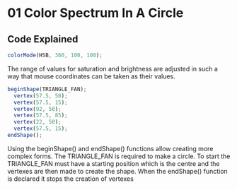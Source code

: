 # 01 Color Spectrum In A Circle

## Code Explained
```js
colorMode(HSB, 360, 100, 100);
```
The range of values for saturation and brightness are adjusted in such a way that mouse coordinates can be taken as their values.
```js
beginShape(TRIANGLE_FAN);
  vertex(57.5, 50);
  vertex(57.5, 15);
  vertex(92, 50);
  vertex(57.5, 85);
  vertex(22, 50);
  vertex(57.5, 15);
endShape();
```
 Using the beginShape() and endShape() functions allow creating more complex forms. The TRIANGLE_FAN is required to make a circle. To start the TRIANGLE_FAN must have a starting position which is the centre and the vertexes are then made to create the shape. When the endShape() function is declared it stops the creation of vertexes
